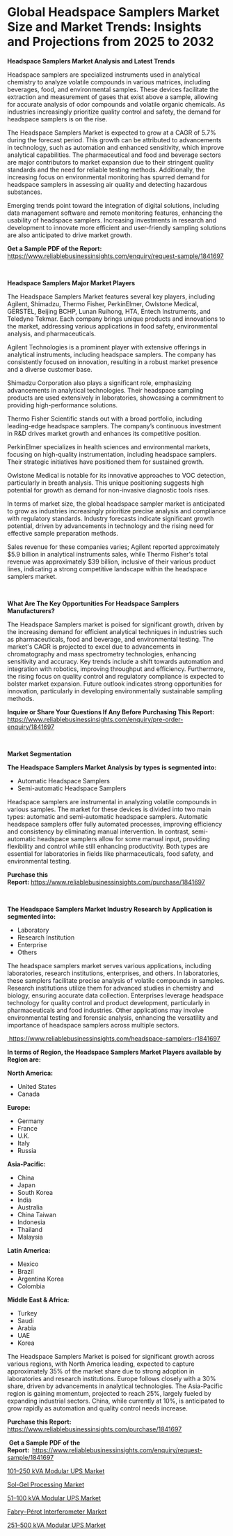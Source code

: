 <p><h1>Global Headspace Samplers Market Size and Market Trends: Insights and Projections from 2025 to 2032</h1></p><p><strong>Headspace Samplers Market Analysis and Latest Trends</strong></p>
<p><p>Headspace samplers are specialized instruments used in analytical chemistry to analyze volatile compounds in various matrices, including beverages, food, and environmental samples. These devices facilitate the extraction and measurement of gases that exist above a sample, allowing for accurate analysis of odor compounds and volatile organic chemicals. As industries increasingly prioritize quality control and safety, the demand for headspace samplers is on the rise.</p><p>The Headspace Samplers Market is expected to grow at a CAGR of 5.7% during the forecast period. This growth can be attributed to advancements in technology, such as automation and enhanced sensitivity, which improve analytical capabilities. The pharmaceutical and food and beverage sectors are major contributors to market expansion due to their stringent quality standards and the need for reliable testing methods. Additionally, the increasing focus on environmental monitoring has spurred demand for headspace samplers in assessing air quality and detecting hazardous substances.</p><p>Emerging trends point toward the integration of digital solutions, including data management software and remote monitoring features, enhancing the usability of headspace samplers. Increasing investments in research and development to innovate more efficient and user-friendly sampling solutions are also anticipated to drive market growth.</p></p>
<p><strong>Get a Sample PDF of the Report:&nbsp;</strong> <a href="https://www.reliablebusinessinsights.com/enquiry/request-sample/1841697?utm_campaign=1138&utm_medium=2&utm_source=Github&utm_content=ia&utm_term=26032025&utm_id=headspace-samplers">https://www.reliablebusinessinsights.com/enquiry/request-sample/1841697</a></p>
<p>&nbsp;</p>
<p><strong>Headspace Samplers Major Market Players</strong></p>
<p><p>The Headspace Samplers Market features several key players, including Agilent, Shimadzu, Thermo Fisher, PerkinElmer, Owlstone Medical, GERSTEL, Beijing BCHP, Lunan Ruihong, HTA, Entech Instruments, and Teledyne Tekmar. Each company brings unique products and innovations to the market, addressing various applications in food safety, environmental analysis, and pharmaceuticals.</p><p>Agilent Technologies is a prominent player with extensive offerings in analytical instruments, including headspace samplers. The company has consistently focused on innovation, resulting in a robust market presence and a diverse customer base.</p><p>Shimadzu Corporation also plays a significant role, emphasizing advancements in analytical technologies. Their headspace sampling products are used extensively in laboratories, showcasing a commitment to providing high-performance solutions.</p><p>Thermo Fisher Scientific stands out with a broad portfolio, including leading-edge headspace samplers. The company’s continuous investment in R&D drives market growth and enhances its competitive position.</p><p>PerkinElmer specializes in health sciences and environmental markets, focusing on high-quality instrumentation, including headspace samplers. Their strategic initiatives have positioned them for sustained growth.</p><p>Owlstone Medical is notable for its innovative approaches to VOC detection, particularly in breath analysis. This unique positioning suggests high potential for growth as demand for non-invasive diagnostic tools rises.</p><p>In terms of market size, the global headspace sampler market is anticipated to grow as industries increasingly prioritize precise analysis and compliance with regulatory standards. Industry forecasts indicate significant growth potential, driven by advancements in technology and the rising need for effective sample preparation methods.</p><p>Sales revenue for these companies varies; Agilent reported approximately $5.9 billion in analytical instruments sales, while Thermo Fisher's total revenue was approximately $39 billion, inclusive of their various product lines, indicating a strong competitive landscape within the headspace samplers market.</p></p>
<p>&nbsp;</p>
<p><strong>What Are The Key Opportunities For Headspace Samplers Manufacturers?</strong></p>
<p><p>The Headspace Samplers market is poised for significant growth, driven by the increasing demand for efficient analytical techniques in industries such as pharmaceuticals, food and beverage, and environmental testing. The market's CAGR is projected to excel due to advancements in chromatography and mass spectrometry technologies, enhancing sensitivity and accuracy. Key trends include a shift towards automation and integration with robotics, improving throughput and efficiency. Furthermore, the rising focus on quality control and regulatory compliance is expected to bolster market expansion. Future outlook indicates strong opportunities for innovation, particularly in developing environmentally sustainable sampling methods.</p></p>
<p><strong>Inquire or Share Your Questions If Any Before Purchasing This Report:</strong> <a href="https://www.reliablebusinessinsights.com/enquiry/pre-order-enquiry/1841697?utm_campaign=1138&utm_medium=2&utm_source=Github&utm_content=ia&utm_term=26032025&utm_id=headspace-samplers">https://www.reliablebusinessinsights.com/enquiry/pre-order-enquiry/1841697</a></p>
<p>&nbsp;</p>
<p><strong>Market Segmentation</strong></p>
<p><strong>The Headspace Samplers Market Analysis by types is segmented into:</strong></p>
<p><ul><li>Automatic Headspace Samplers</li><li>Semi-automatic Headspace Samplers</li></ul></p>
<p><p>Headspace samplers are instrumental in analyzing volatile compounds in various samples. The market for these devices is divided into two main types: automatic and semi-automatic headspace samplers. Automatic headspace samplers offer fully automated processes, improving efficiency and consistency by eliminating manual intervention. In contrast, semi-automatic headspace samplers allow for some manual input, providing flexibility and control while still enhancing productivity. Both types are essential for laboratories in fields like pharmaceuticals, food safety, and environmental testing.</p></p>
<p><strong>Purchase this Report:&nbsp;</strong><a href="https://www.reliablebusinessinsights.com/purchase/1841697?utm_campaign=1138&utm_medium=2&utm_source=Github&utm_content=ia&utm_term=26032025&utm_id=headspace-samplers">https://www.reliablebusinessinsights.com/purchase/1841697</a></p>
<p>&nbsp;</p>
<p><strong>The Headspace Samplers Market Industry Research by Application is segmented into:</strong></p>
<p><ul><li>Laboratory</li><li>Research Institution</li><li>Enterprise</li><li>Others</li></ul></p>
<p><p>The headspace samplers market serves various applications, including laboratories, research institutions, enterprises, and others. In laboratories, these samplers facilitate precise analysis of volatile compounds in samples. Research institutions utilize them for advanced studies in chemistry and biology, ensuring accurate data collection. Enterprises leverage headspace technology for quality control and product development, particularly in pharmaceuticals and food industries. Other applications may involve environmental testing and forensic analysis, enhancing the versatility and importance of headspace samplers across multiple sectors.</p></p>
<p><a href="https://www.reliablebusinessinsights.com/headspace-samplers-r1841697?utm_campaign=1138&utm_medium=2&utm_source=Github&utm_content=ia&utm_term=26032025&utm_id=headspace-samplers">&nbsp;https://www.reliablebusinessinsights.com/headspace-samplers-r1841697</a></p>
<p><strong>In terms of Region, the Headspace Samplers Market Players available by Region are:</strong></p>
<p>
    <p> <strong> North America: </strong>
        <ul>
            <li>United States</li>
            <li>Canada</li>
        </ul>
        </p> 
    <p> <strong> Europe: </strong>
        <ul>
            <li>Germany</li>
            <li>France</li>
            <li>U.K.</li>
            <li>Italy</li>
            <li>Russia</li>
        </ul>
        </p> 
    <p> <strong> Asia-Pacific: </strong>
        <ul>
            <li>China</li>
            <li>Japan</li>
            <li>South Korea</li>
            <li>India</li>
            <li>Australia</li>
            <li>China Taiwan</li>
            <li>Indonesia</li>
            <li>Thailand</li>
            <li>Malaysia</li>
        </ul>
        </p> 
    <p> <strong> Latin America: </strong>
        <ul>
            <li>Mexico</li>
            <li>Brazil</li>
            <li>Argentina Korea</li>
            <li>Colombia</li>
        </ul>
        </p> 
    <p> <strong> Middle East & Africa: </strong>
        <ul>
            <li>Turkey</li>
            <li>Saudi</li>
            <li>Arabia</li>
            <li>UAE</li>
            <li>Korea</li>
        </ul>
    </p>
    </p>
<p><p>The Headspace Samplers Market is poised for significant growth across various regions, with North America leading, expected to capture approximately 35% of the market share due to strong adoption in laboratories and research institutions. Europe follows closely with a 30% share, driven by advancements in analytical technologies. The Asia-Pacific region is gaining momentum, projected to reach 25%, largely fueled by expanding industrial sectors. China, while currently at 10%, is anticipated to grow rapidly as automation and quality control needs increase.</p></p>
<p><strong>Purchase this Report: </strong><a href="https://www.reliablebusinessinsights.com/purchase/1841697?utm_campaign=1138&utm_medium=2&utm_source=Github&utm_content=ia&utm_term=26032025&utm_id=headspace-samplers">https://www.reliablebusinessinsights.com/purchase/1841697</a></p>
<p>&nbsp;<strong>Get a Sample PDF of the Report:&nbsp;&nbsp;</strong><a href="https://www.reliablebusinessinsights.com/enquiry/request-sample/1841697?utm_campaign=1138&utm_medium=2&utm_source=Github&utm_content=ia&utm_term=26032025&utm_id=headspace-samplers">https://www.reliablebusinessinsights.com/enquiry/request-sample/1841697</a></p>
<p><strong></strong></p>
<p><p><a href="https://github.com/nibbsmantji/Market-Research-Report-List-1/blob/main/101250-kva-modular-ups-market.md?utm_campaign=1138&utm_medium=2&utm_source=Github&utm_content=ia&utm_term=26032025&utm_id=headspace-samplers">101–250 kVA Modular UPS Market</a></p><p><a href="https://github.com/birbamanan03/Market-Research-Report-List-1/blob/main/sol-gel-processing-market.md?utm_campaign=1138&utm_medium=2&utm_source=Github&utm_content=ia&utm_term=26032025&utm_id=headspace-samplers">Sol-Gel Processing Market</a></p><p><a href="https://github.com/djibenesha/Market-Research-Report-List-1/blob/main/51100-kva-modular-ups-market.md?utm_campaign=1138&utm_medium=2&utm_source=Github&utm_content=ia&utm_term=26032025&utm_id=headspace-samplers">51–100 kVA Modular UPS Market</a></p><p><a href="https://github.com/osamhcombre/Market-Research-Report-List-1/blob/main/fabryperot-interferometer-market.md?utm_campaign=1138&utm_medium=2&utm_source=Github&utm_content=ia&utm_term=26032025&utm_id=headspace-samplers">Fabry–Pérot Interferometer Market</a></p><p><a href="https://github.com/guleealhani/Market-Research-Report-List-1/blob/main/251500-kva-modular-ups-market.md?utm_campaign=1138&utm_medium=2&utm_source=Github&utm_content=ia&utm_term=26032025&utm_id=headspace-samplers">251–500 kVA Modular UPS Market</a></p></p>